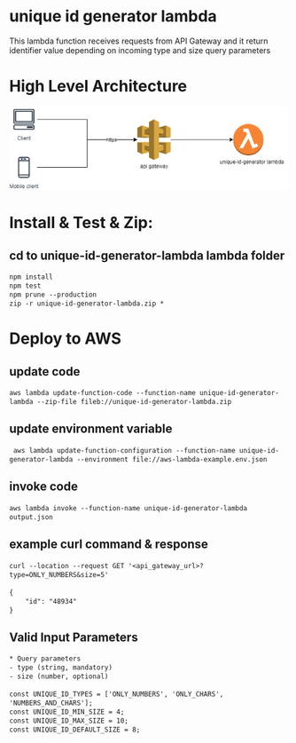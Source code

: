 # unique id generator lambda
This lambda function receives requests from API Gateway and it return identifier value depending on incoming type and size query parameters

# High Level Architecture
![My Image](High_Level_Architecture.png)

# Install & Test & Zip:

## cd to unique-id-generator-lambda lambda folder
```
npm install
npm test
npm prune --production
zip -r unique-id-generator-lambda.zip *
```

# Deploy to AWS

## update code
```
aws lambda update-function-code --function-name unique-id-generator-lambda --zip-file fileb://unique-id-generator-lambda.zip
```
## update environment variable
```
 aws lambda update-function-configuration --function-name unique-id-generator-lambda --environment file://aws-lambda-example.env.json
 ```

## invoke code
```
aws lambda invoke --function-name unique-id-generator-lambda output.json
 ```

## example curl command & response
```
curl --location --request GET '<api_gateway_url>?type=ONLY_NUMBERS&size=5'

{
    "id": "48934"
}
 ```

## Valid Input Parameters
```
* Query parameters 
- type (string, mandatory)
- size (number, optional)

const UNIQUE_ID_TYPES = ['ONLY_NUMBERS', 'ONLY_CHARS', 'NUMBERS_AND_CHARS'];
const UNIQUE_ID_MIN_SIZE = 4;
const UNIQUE_ID_MAX_SIZE = 10;
const UNIQUE_ID_DEFAULT_SIZE = 8;
 ```